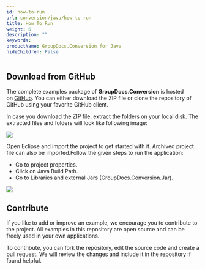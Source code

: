```yaml
---
id: how-to-run
url: conversion/java/how-to-run
title: How To Run
weight: 6
description: ""
keywords: 
productName: GroupDocs.Conversion for Java
hideChildren: False
---
```

  

## Download from GitHub

The complete examples package of **GroupDocs.Conversion** is hosted on [GitHub](https://github.com/groupdocs-conversion/GroupDocs.Conversion-for-Java). You can either download the ZIP file or clone the repository of GitHub using your favorite GitHub client.

In case you download the ZIP file, extract the folders on your local disk. The extracted files and folders will look like following image:

![](https://wiki.lisbon.dynabic.com/download/attachments/30050419/GroupDocs.Signature.png?version=1&modificationDate=1572267880000&api=v2)

Open Eclipse and import the project to get started with it. Archived project file can also be imported.Follow the given steps to run the application:

*   Go to project properties.
*   Click on Java Build Path.
*   Go to Libraries and external Jars (GroupDocs.Conversion.Jar).

![](https://wiki.lisbon.dynabic.com/download/attachments/30050419/GroupDocs.Signature_for_Java.png?version=1&modificationDate=1572267898000&api=v2)

## Contribute

If you like to add or improve an example, we encourage you to contribute to the project. All examples in this repository are open source and can be freely used in your own applications.

To contribute, you can fork the repository, edit the source code and create a pull request. We will review the changes and include it in the repository if found helpful.
